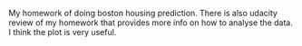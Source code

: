 My homework of doing boston housing prediction.
There is also udacity review of my homework that provides more info on how to analyse the data. I think the plot is very useful.

